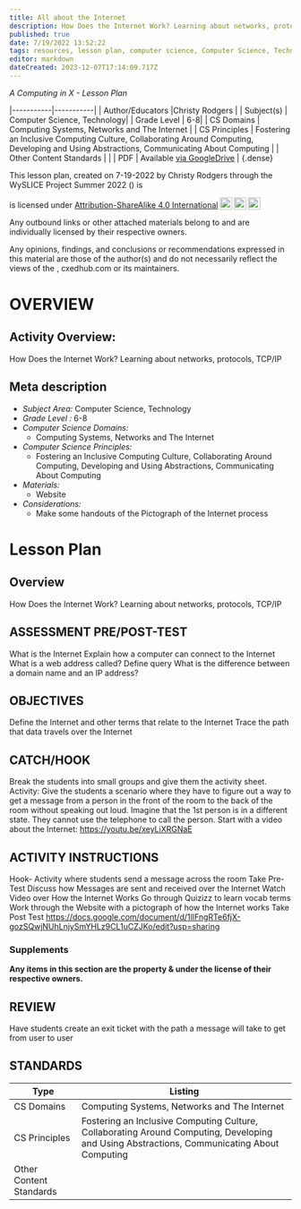 ```yaml
---
title: All about the Internet
description: How Does the Internet Work? Learning about networks, protocols, TCP/IP
published: true
date: 7/19/2022 13:52:22
tags: resources, lesson plan, computer science, Computer Science, Technology 
editor: markdown
dateCreated: 2023-12-07T17:14:09.717Z
---
```

*A Computing in X - Lesson Plan*

|-----------|-----------|
| Author/Educators |Christy Rodgers |
| Subject(s) | Computer Science, Technology|
| Grade Level | 6-8|
| CS Domains | Computing Systems, Networks and The Internet |
| CS Principles | Fostering an Inclusive Computing Culture, Collaborating Around Computing, Developing and Using Abstractions, Communicating About Computing |
| Other Content Standards |  | 
| PDF | Available [via GoogleDrive]() |
{.dense}






This lesson plan, created on 7-19-2022 by Christy Rodgers through the  WySLICE Project Summer 2022 () is  <p xmlns:cc="http://creativecommons.org/ns#" >  is licensed under <a href="http://creativecommons.org/licenses/by-sa/4.0/?ref=chooser-v1" target="_blank" rel="license noopener noreferrer" style="display:inline-block;">Attribution-ShareAlike 4.0 International<img style="height:22px!important;margin-left:3px;vertical-align:text-bottom;" src="https://mirrors.creativecommons.org/presskit/icons/cc.svg?ref=chooser-v1"><img style="height:22px!important;margin-left:3px;vertical-align:text-bottom;" src="https://mirrors.creativecommons.org/presskit/icons/by.svg?ref=chooser-v1"><img style="height:22px!important;margin-left:3px;vertical-align:text-bottom;" src="https://mirrors.creativecommons.org/presskit/icons/sa.svg?ref=chooser-v1"></a></p>


Any outbound links or other attached materials belong to and are individually licensed by their respective owners. 


Any opinions, findings, and conclusions or recommendations expressed in this material are those of the author(s) and do not necessarily reflect the views of the , cxedhub.com or its maintainers.


# OVERVIEW
## Activity Overview:  
How Does the Internet Work? Learning about networks, protocols, TCP/IP
## Meta description
+ *Subject Area:* Computer Science, Technology 
+ *Grade Level :* 6-8 
+ *Computer Science Domains:*
   + Computing Systems, Networks and The Internet
+ *Computer Science Principles:*
   + Fostering an Inclusive Computing Culture, Collaborating Around Computing, Developing and Using Abstractions, Communicating About Computing
+ *Materials:* 
   + Website
+ *Considerations:*
   + Make some handouts of the Pictograph of the Internet process


# Lesson Plan
## Overview
How Does the Internet Work? Learning about networks, protocols, TCP/IP
## ASSESSMENT PRE/POST-TEST
What is the Internet
Explain how a computer can connect to the Internet
What is a web address called?
Define query
What is the difference between a domain name and an IP address?
## OBJECTIVES
Define the Internet and other terms that relate to the Internet
Trace the path that data travels over the Internet


## CATCH/HOOK
Break the students into small groups and give them the activity sheet.
Activity: Give the students a scenario where they have to figure out a way to get a message from a person in the front of the room to the back of the room without speaking out loud. Imagine that the 1st person is in a different state.  They cannot use the telephone to call the person.
Start with a video about the Internet:  https://youtu.be/xeyLiXRGNaE


## ACTIVITY INSTRUCTIONS
Hook- Activity where students send a message across the room
Take Pre-Test
Discuss how Messages are sent and received over the Internet
Watch Video over How the Internet Works
Go through Quizizz to learn vocab terms
Work through the Website with a pictograph of how the Internet works
Take Post Test
https://docs.google.com/document/d/1lIFngRTe6fjX-gozSQwjNUhLnjySmYHLz9CL1uCZJKo/edit?usp=sharing


### Supplements
**Any items in this section are the property & under the license of their respective owners.**






## REVIEW
Have students create an exit ticket with the path a message will take to get from user to user
## STANDARDS        
| Type | Listing | 
|-----------|-----------|
| CS Domains  | Computing Systems, Networks and The Internet|
| CS Principles   | Fostering an Inclusive Computing Culture, Collaborating Around Computing, Developing and Using Abstractions, Communicating About Computing|
| Other Content Standards |   |